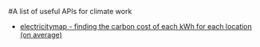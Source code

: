 #A list of useful APIs for climate work 

- [electricitymap - finding the carbon cost of each kWh for each location (on average)](http://static.electricitymap.org/api/docs/index.html#routes)
